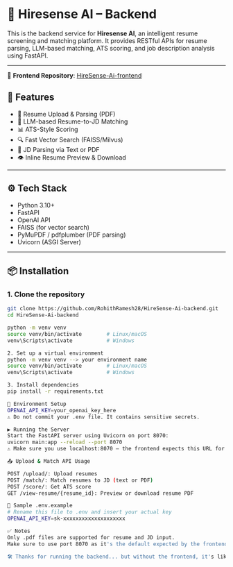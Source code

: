 # 🧠 Hiresense AI – Backend

This is the backend service for **Hiresense AI**, an intelligent resume screening and matching platform. It provides RESTful APIs for resume parsing, LLM-based matching, ATS scoring, and job description analysis using FastAPI.

---
🔗 **Frontend Repository**: [HireSense-Ai-frontend](https://github.com/RohithRamesh28/HireSense-Ai-frontend)
## 🚀 Features

- 📄 Resume Upload & Parsing (PDF)
- 🧠 LLM-based Resume-to-JD Matching
- 📊 ATS-Style Scoring
- 🔍 Fast Vector Search (FAISS/Milvus)
- 📝 JD Parsing via Text or PDF
- 👁 Inline Resume Preview & Download

---

## ⚙️ Tech Stack

- Python 3.10+
- FastAPI
- OpenAI API
- FAISS (for vector search)
- PyMuPDF / pdfplumber (PDF parsing)
- Uvicorn (ASGI Server)

---

## 📦 Installation

### 1. Clone the repository
```bash
git clone https://github.com/RohithRamesh28/HireSense-Ai-backend.git
cd HireSense-Ai-backend

python -m venv venv
source venv/bin/activate        # Linux/macOS
venv\Scripts\activate           # Windows

2. Set up a virtual environment
python -m venv venv --> your environment name
source venv/bin/activate        # Linux/macOS
venv\Scripts\activate           # Windows

3. Install dependencies
pip install -r requirements.txt

🔐 Environment Setup
OPENAI_API_KEY=your_openai_key_here
⚠️ Do not commit your .env file. It contains sensitive secrets.

▶️ Running the Server
Start the FastAPI server using Uvicorn on port 8070:
uvicorn main:app --reload --port 8070
⚠️ Make sure you use localhost:8070 — the frontend expects this URL for API communication.

📤 Upload & Match API Usage

POST /upload/: Upload resumes
POST /match/: Match resumes to JD (text or PDF)
POST /score/: Get ATS score
GET /view-resume/{resume_id}: Preview or download resume PDF

🧪 Sample .env.example
# Rename this file to .env and insert your actual key
OPENAI_API_KEY=sk-xxxxxxxxxxxxxxxxxxxx

✅ Notes
Only .pdf files are supported for resume and JD input.
Make sure to use port 8070 as it's the default expected by the frontend.

🛠️ Thanks for running the backend... but without the frontend, it's like hiring with your eyes closed. Don't forget to start the frontend too — or you'll be staring at ports like it's magic! 😄




